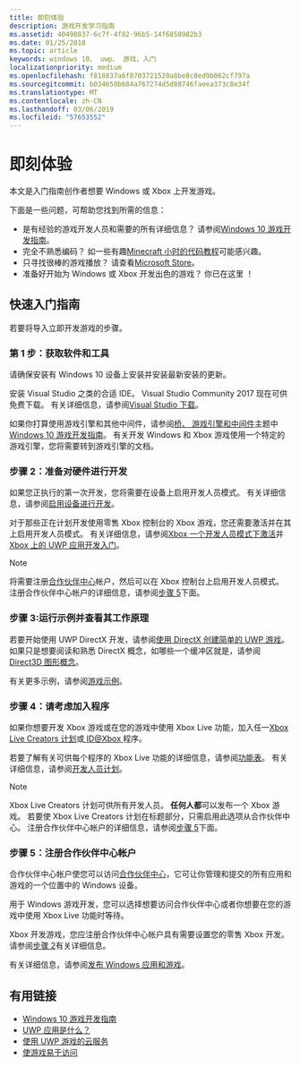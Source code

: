 ```yaml
---
title: 即刻体验
description: 游戏开发学习指南
ms.assetid: 40490837-6c7f-4f82-96b5-14f6858982b3
ms.date: 01/25/2018
ms.topic: article
keywords: windows 10、 uwp、 游戏，入门
localizationpriority: medium
ms.openlocfilehash: f818837a6f8703721520a8be8c0ed9b062cf797a
ms.sourcegitcommit: b034650b684a767274d5d88746faeea373c8e34f
ms.translationtype: MT
ms.contentlocale: zh-CN
ms.lasthandoff: 03/06/2019
ms.locfileid: "57653552"
---
```

# <a name="getting-started"></a>即刻体验

本文是入门指南创作者想要 Windows 或 Xbox 上开发游戏。 

下面是一些问题，可帮助您找到所需的信息：
* 是有经验的游戏开发人员和需要的所有详细信息？ 请参阅[Windows 10 游戏开发指南](e2e.md)。
* 完全不熟悉编码？ 如一些有趣[Minecraft 小时的代码教程](https://code.org/minecraft)可能感兴趣。
* 只寻找很棒的游戏播放？ 请查看[Microsoft Store](https://www.microsoft.com/store)。
* 准备好开始为 Windows 或 Xbox 开发出色的游戏？  你已在这里 ！

## <a name="quick-start-guide"></a>快速入门指南

若要将导入立即开发游戏的步骤。

### <a name="step-1-get-the-software-and-tools"></a>第 1 步：获取软件和工具

请确保安装有 Windows 10 设备上安装并安装最新安装的更新。

安装 Visual Studio 之类的合适 IDE。 Visual Studio Community 2017 现在可供免费下载。 有关详细信息，请参阅[Visual Studio 下载](https://www.visualstudio.com/downloads/)。

如果你打算使用游戏引擎和其他中间件，请参阅[桥、 游戏引擎和中间件](e2e.md#bridges-game-engines-and-middleware)主题中[Windows 10 游戏开发指南](e2e.md)。 有关开发 Windows 和 Xbox 游戏使用一个特定的游戏引擎，您将需要转到游戏引擎的文档。

### <a name="step-2-prepare-your-hardware-for-development"></a>步骤 2：准备对硬件进行开发

如果您正执行的第一次开发，您将需要在设备上启用开发人员模式。 有关详细信息，请参阅[启用设备进行开发](../get-started/enable-your-device-for-development.md)。

对于那些正在计划开发使用零售 Xbox 控制台的 Xbox 游戏，您还需要激活并在其上启用开发人员模式。 有关详细信息，请参阅[Xbox 一个开发人员模式下激活](../xbox-apps/devkit-activation.md)并[Xbox 上的 UWP 应用开发入门](../xbox-apps/getting-started.md)。 

> [!Note]
> 将需要注册[合作伙伴中心](https://partner.microsoft.com/dashboard)帐户，然后可以在 Xbox 控制台上启用开发人员模式。 注册合作伙伴中心帐户的详细信息，请参阅[步骤 5](#step-5-sign-up-for-a-partner-center-account)下面。

### <a name="step-3-run-a-sample-and-see-how-it-works"></a>步骤 3:运行示例并查看其工作原理

若要开始使用 UWP DirectX 开发，请参阅[使用 DirectX 创建简单的 UWP 游戏](tutorial--create-your-first-uwp-directx-game.md)。 如果只是想要阅读和熟悉 DirectX 概念，如哪些一个缓冲区就是，请参阅[Direct3D 图形概念](../graphics-concepts/index.md)。

有关更多示例，请参阅[游戏示例](e2e.md#game-samples)。

### <a name="step-4-consider-joining-a-program"></a>步骤 4：请考虑加入程序

如果你想要开发 Xbox 游戏或在您的游戏中使用 Xbox Live 功能，加入任一[Xbox Live Creators 计划](https://developer.microsoft.com/games/xbox/xboxlive/creator)或[ ID@Xbox ](https://www.xbox.com/Developers/id)程序。 

若要了解有关可供每个程序的 Xbox Live 功能的详细信息，请参阅[功能表](../xbox-live/developer-program-overview.md#feature-table)。 有关详细信息，请参阅[开发人员计划](e2e.md#developer-programs)。

> [!Note]
> Xbox Live Creators 计划可供所有开发人员。 **任何人都**可以发布一个 Xbox 游戏。 若要使 Xbox Live Creators 计划在标题部分，只需启用此选项从合作伙伴中心。 注册合作伙伴中心帐户的详细信息，请参阅[步骤 5](#step-5-sign-up-for-a-partner-center-account)下面。

### <a name="step-5-sign-up-for-a-partner-center-account"></a>步骤 5：注册合作伙伴中心帐户

合作伙伴中心帐户使您可以访问[合作伙伴中心](https://partner.microsoft.com/dashboard)，它可让你管理和提交的所有应用和游戏的一个位置中的 Windows 设备。

用于 Windows 游戏开发，您可以选择想要访问合作伙伴中心或者你想要在您的游戏中使用 Xbox Live 功能时等待。

Xbox 开发游戏，您应注册合作伙伴中心帐户具有需要设置您的零售 Xbox 开发。 请参阅[步骤 2](#step-2-prepare-your-hardware-for-development)有关详细信息。

有关详细信息，请参阅[发布 Windows 应用和游戏](../publish/index.md)。

## <a name="useful-links"></a>有用链接

* [Windows 10 游戏开发指南](e2e.md)
* [UWP 应用是什么？](../get-started/universal-application-platform-guide.md)
* [使用 UWP 游戏的云服务](cloud-for-games.md)
* [使游戏易于访问](accessibility-for-games.md)
